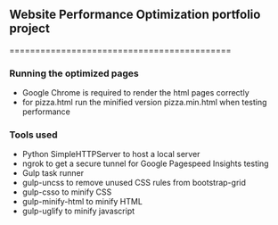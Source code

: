 ## Website Performance Optimization portfolio project
===========================================

### Running the optimized pages
- Google Chrome is required to render the html pages correctly
- for pizza.html run the minified version pizza.min.html when testing performance

### Tools used
- Python SimpleHTTPServer to host a local server
- ngrok to get a secure tunnel for Google Pagespeed Insights testing
- Gulp task runner
- gulp-uncss to remove unused CSS rules from bootstrap-grid
- gulp-csso to minify CSS
- gulp-minify-html to minify HTML
- gulp-uglify to minify javascript



